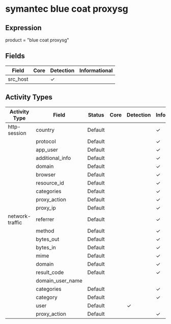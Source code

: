 symantec blue coat proxysg
==========================

Expression
----------

product = "blue coat proxysg"

Fields
------

| Field    | Core | Detection | Informational |
| -------- | ---- | --------- | ------------- |
| src_host |      | &#10003;  |               |

Activity Types
--------------

| Activity Type   | Field            | Status  | Core | Detection | Informational |
| --------------- | ---------------- | ------- | ---- | --------- | ------------- |
| http-session    | country          | Default |      |           | &#10003;      |
|                 | protocol         | Default |      |           | &#10003;      |
|                 | app_user         | Default |      |           | &#10003;      |
|                 | additional_info  | Default |      |           | &#10003;      |
|                 | domain           | Default |      |           | &#10003;      |
|                 | browser          | Default |      |           | &#10003;      |
|                 | resource_id      | Default |      |           | &#10003;      |
|                 | categories       | Default |      |           | &#10003;      |
|                 | proxy_action     | Default |      |           | &#10003;      |
|                 | proxy_ip         | Default |      |           | &#10003;      |
| network-traffic | referrer         | Default |      |           | &#10003;      |
|                 | method           | Default |      |           | &#10003;      |
|                 | bytes_out        | Default |      |           | &#10003;      |
|                 | bytes_in         | Default |      |           | &#10003;      |
|                 | mime             | Default |      |           | &#10003;      |
|                 | domain           | Default |      |           | &#10003;      |
|                 | result_code      | Default |      |           | &#10003;      |
|                 | domain_user_name |         |      |           |               |
|                 | categories       | Default |      |           | &#10003;      |
|                 | category         | Default |      |           | &#10003;      |
|                 | user             | Default |      | &#10003;  |               |
|                 | proxy_action     | Default |      |           | &#10003;      |

